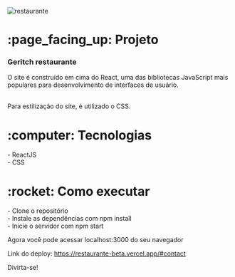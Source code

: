 
![restaurante](https://user-images.githubusercontent.com/115239333/225342146-a0f9c303-c1a1-4e9b-9743-ea70ab214566.png)

<h1> :page_facing_up: Projeto</h1>
<h3>Geritch restaurante</h3> 
O site é construído em cima do React, uma das bibliotecas JavaScript mais populares para desenvolvimento de interfaces de usuário.</br></br>

Para estilização do site, é utilizado o CSS.

<h1> :computer: Tecnologias</h1>
- ReactJS </br>
- CSS </br>

<h1> :rocket: Como executar</h1>
- Clone o repositório </br>
- Instale as dependências com npm install </br>
- Inicie o servidor com npm start  </br>

Agora você pode acessar localhost:3000 do seu navegador

Link do deploy: https://restaurante-beta.vercel.app/#contact</br>

Divirta-se!
